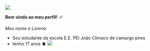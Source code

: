 ![](https://media1.tenor.com/m/NNhT_UZ1eYYAAAAd/bh187-bighero6.gif)

**Bem vindo ao meu perfil!** 🩹

*Meu nome é Lorena*

- Sou estudante da escola E.E. PEI João Climaco de camargo pires
- tenho 17 anos 🫀
![](https://media1.tenor.com/m/DqYO0Y_ImLoAAAAd/seraphine.gif)
 
